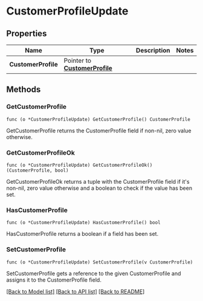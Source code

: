 # CustomerProfileUpdate

## Properties

Name | Type | Description | Notes
------------ | ------------- | ------------- | -------------
**CustomerProfile** | Pointer to [**CustomerProfile**](CustomerProfile.md) |  | 

## Methods

### GetCustomerProfile

`func (o *CustomerProfileUpdate) GetCustomerProfile() CustomerProfile`

GetCustomerProfile returns the CustomerProfile field if non-nil, zero value otherwise.

### GetCustomerProfileOk

`func (o *CustomerProfileUpdate) GetCustomerProfileOk() (CustomerProfile, bool)`

GetCustomerProfileOk returns a tuple with the CustomerProfile field if it's non-nil, zero value otherwise
and a boolean to check if the value has been set.

### HasCustomerProfile

`func (o *CustomerProfileUpdate) HasCustomerProfile() bool`

HasCustomerProfile returns a boolean if a field has been set.

### SetCustomerProfile

`func (o *CustomerProfileUpdate) SetCustomerProfile(v CustomerProfile)`

SetCustomerProfile gets a reference to the given CustomerProfile and assigns it to the CustomerProfile field.


[[Back to Model list]](../README.md#documentation-for-models) [[Back to API list]](../README.md#documentation-for-api-endpoints) [[Back to README]](../README.md)


